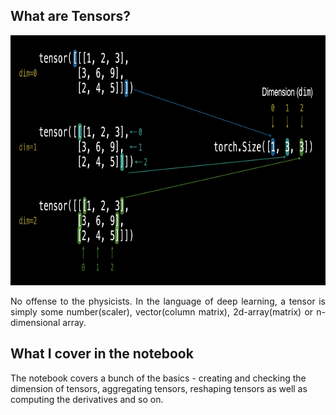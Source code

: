 ## What are Tensors?

<img src="../../images/tensors.jpg" width="800" height="400">

<br />

<p align="justify">
    No offense to the physicists. In the language of deep learning, a tensor is simply some number(scaler), vector(column matrix), 2d-array(matrix) or n-dimensional array.
</p>

## What I cover in the notebook
The notebook covers a bunch of the basics - creating and checking the dimension of tensors, aggregating tensors, reshaping tensors as well as computing the derivatives and so on.